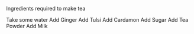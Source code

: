 Ingredients required to make tea 

Take some water 
Add Ginger
Add Tulsi
Add Cardamon
Add Sugar
Add Tea Powder
Add Milk